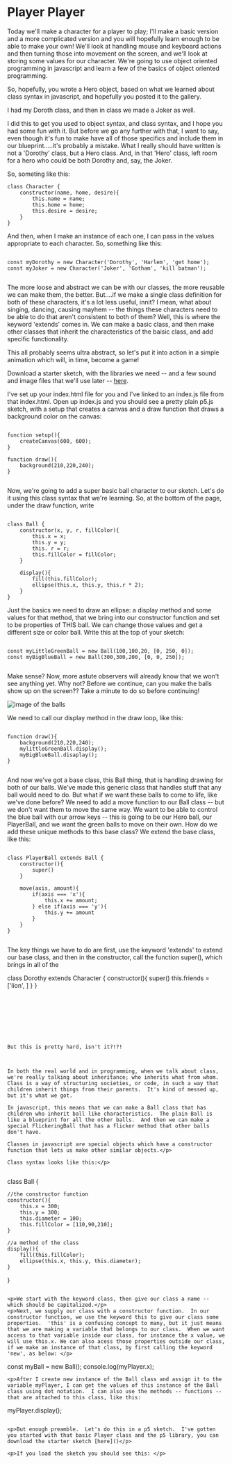 # Player Player

Today we'll make a character for a player to play; I'll make a basic version and a more complicated version and you will hopefully learn enough to be able to make your own!  We'll look at handling mouse and keyboard actions and then turning those into movement on the screen, and we'll look at storing some values for our character.  We're going to use object oriented programming in javascript and learn a few of the basics of object oriented programming.

So, hopefully, you wrote a Hero object, based on what we learned about class syntax in javascript, and hopefully you posted it to the gallery.  

I had my Doroth class, and then in class we made a Joker as well.

I did this to get you used to object syntax, and class syntax, and I hope you had some fun with it.  But before we go any further with that, I want to say, even though it's fun to make have all of those specifics and include them in our blueprint.....it's probably a mistake.  What I really should have written is not a 'Dorothy' class, but a Hero class.  And, in that 'Hero' class, left room for a hero who could be both Dorothy and, say, the Joker.

So, someting like this: 

```
class Character {
    constructor(name, home, desire){
        this.name = name;
        this.home = home;
        this.desire = desire;
    }
}

```

And then, when I make an instance of each one, I can pass in the values appropriate to each character.  So, something like this:


```

const myDorothy = new Character('Dorothy', 'Harlem', 'get home');
const myJoker = new Character('Joker', 'Gotham', 'kill batman');


```

The more loose and abstract we can be with our classes, the more reusable we can make them, the better.  But....if we make a single class definition for both of these characters, it's a lot less useful, innit?  I mean, what about singing, dancing, causing mayhem -- the things these characters need to be able to do that aren't consistent to both of them?  Well, this is where the keyword 'extends' comes in.  We can make a basic class, and then make other classes that inherit the characteristics of the baisic class, and add specific functionality.

This all probably seems ultra abstract, so let's put it into action in a simple animation which will, in time, become a game!

Download a starter sketch, with the libraries we need -- and a few sound and image files that we'll use later -- [here]().

I've set up your index.html file for you and I've linked to an index.js file from that index.html.  Open up index.js and you should see a pretty plain p5.js sketch, with a setup that creates a canvas and a draw function that draws a background color on the canvas:

```

function setup(){
    createCanvas(600, 600);
}

function draw(){
    background(210,220,240);
}


```


Now, we're going to add a super basic ball character to our sketch.  Let's do it using this class syntax that we're learning.  So, at the bottom of the page, under the draw function, write

```

class Ball {
    constructor(x, y, r, fillColor){
        this.x = x;
        this.y = y;
        this. r = r;
        this.fillColor = fillColor;
    }

    display(){
        fill(this.fillColor);
        ellipse(this.x, this.y, this.r * 2);
    }
}

```


Just the basics we need to draw an ellipse: a display method and some values for that method, that we bring into our constructor function and set to be properties of THIS ball.  We can change those values and get a different size or color ball.  Write this at the top of your sketch:


```

const myLittleGreenBall = new Ball(100,100,20, [0, 250, 0]);
const myBigBlueBall = new Ball(300,300,200, [0, 0, 250]); 


```

Make sense?  Now, more astute observers will already know that we won't see anything yet.  Why not?  Before we continue, can you make the balls show up on the screen??  Take a minute to do so before continuing!  


![image of the balls]()



We need to call our display method in the draw loop, like this:



```

function draw(){
    background(210,220,240);
    mylittleGreenBall.display();
    myBigBlueBall.disaplay();
}


```

And now we've got a base class, this Ball thing, that is handling drawing for both of our balls.  We've made this generic class that handles stuff that any ball would need to do.  But what if we want these balls to come to life, like we've done before?  We need to add a move function to our Ball class -- but we don't want them to move the same way.  We want to be able to control the blue ball with our arrow keys -- this is going to be our Hero ball, our PlayerBall, and we want the green balls to move on their own.  How do we add these unique methods to this base class?  We extend the base class, like this:

```

class PlayerBall extends Ball {
    constructor(){
        super()
    }

    move(axis, amount){
        if(axis === 'x'){
            this.x += amount;
        } else if(axis === 'y'){
            this.y += amount
        }
    }
}


```

The key things we have to do are first, use the keyword 'extends' to extend our base class, and then in the constructor, call the function super(), which brings in all of the 


















class Dorothy extends Character {
    constructor(){
        super()
        this.friends = ['lion', ]
    }
}

```








But this is pretty hard, isn't it?!?!



In both the real world and in programming, when we talk about class, we're really talking about inheritance; who inherits what from whom.  Class is a way of structuring societies, or code, in such a way that children inherit things from their parents.  It's kind of messed up, but it's what we got.

In javascript, this means that we can make a Ball class that has children who inherit ball like characteristics.  The plain Ball is like a blueprint for all the other balls.  And then we can make a special FlickeringBall that has a flicker method that other balls don't have.  

Classes in javascript are special objects which have a constructor function that lets us make other similar objects.</p>

Class syntax looks like this:</p>


```
class Ball {

    //the constructor function
    constructor(){
        this.x = 300;
        this.y = 300;
        this.diameter = 100;
        this.fillColor = [110,90,210];
    }

    //a method of the class
    display(){
        fill(this.fillColor);
        ellipse(this.x, this.y, this.diameter);
    }

}

```

<p>We start with the keyword class, then give our class a name -- which should be capitalized.</p>
<p>Next, we supply our class with a constructor function.  In our constructor function, we use the keyword this to give our class some properties.  'this' is a confusing concept to many, but it just means that we are making a variable that belongs to our class.  When we want access to that variable inside our class, for instance the x value, we will use this.x. We can also acess those properties outside our class, if we make an instance of that class, by first calling the keyword 'new', as below: </p>

```
const myBall = new Ball();
console.log(myPlayer.x);

```
<p>After I create new instance of the Ball class and assign it to the variable myPlayer, I can get the values of this instance of the Ball class using dot notation.  I can also use the methods -- functions -- that are attached to this class, like this:

```
myPlayer.display();

```

<p>But enough preamble.  Let's do this in a p5 sketch.  I've gotten you started with that basic Player class and the p5 library, you can download the starter sketch [here]()</p>

<p>If you load the sketch you should see this: </p>



